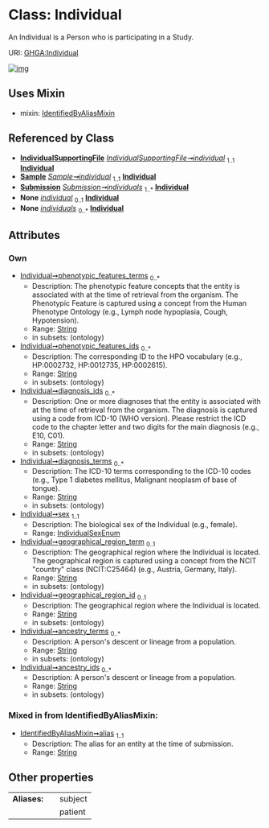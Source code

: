 
# Class: Individual


An Individual is a Person who is participating in a Study.

URI: [GHGA:Individual](https://w3id.org/GHGA/Individual)


[![img](https://yuml.me/diagram/nofunky;dir:TB/class/[Submission],[Sample],[IndividualSupportingFile],[IndividualSupportingFile]-%20individual%201..1>[Individual&#124;phenotypic_features_terms:string%20*;phenotypic_features_ids:string%20*;diagnosis_ids:string%20*;diagnosis_terms:string%20*;sex:IndividualSexEnum;geographical_region_term:string%20%3F;geographical_region_id:string%20%3F;ancestry_terms:string%20*;ancestry_ids:string%20*;alias:string],[Sample]-%20individual%201..1>[Individual],[Submission]++-%20individuals%201..*>[Individual],[Sample]-%20individual(i)%200..1>[Individual],[IndividualSupportingFile]-%20individual(i)%200..1>[Individual],[Submission]-%20individuals(i)%200..*>[Individual],[Individual]uses%20-.->[IdentifiedByAliasMixin],[IdentifiedByAliasMixin])](https://yuml.me/diagram/nofunky;dir:TB/class/[Submission],[Sample],[IndividualSupportingFile],[IndividualSupportingFile]-%20individual%201..1>[Individual&#124;phenotypic_features_terms:string%20*;phenotypic_features_ids:string%20*;diagnosis_ids:string%20*;diagnosis_terms:string%20*;sex:IndividualSexEnum;geographical_region_term:string%20%3F;geographical_region_id:string%20%3F;ancestry_terms:string%20*;ancestry_ids:string%20*;alias:string],[Sample]-%20individual%201..1>[Individual],[Submission]++-%20individuals%201..*>[Individual],[Sample]-%20individual(i)%200..1>[Individual],[IndividualSupportingFile]-%20individual(i)%200..1>[Individual],[Submission]-%20individuals(i)%200..*>[Individual],[Individual]uses%20-.->[IdentifiedByAliasMixin],[IdentifiedByAliasMixin])

## Uses Mixin

 *  mixin: [IdentifiedByAliasMixin](IdentifiedByAliasMixin.md)

## Referenced by Class

 *  **[IndividualSupportingFile](IndividualSupportingFile.md)** *[IndividualSupportingFile➞individual](IndividualSupportingFile_individual.md)*  <sub>1..1</sub>  **[Individual](Individual.md)**
 *  **[Sample](Sample.md)** *[Sample➞individual](Sample_individual.md)*  <sub>1..1</sub>  **[Individual](Individual.md)**
 *  **[Submission](Submission.md)** *[Submission➞individuals](Submission_individuals.md)*  <sub>1..\*</sub>  **[Individual](Individual.md)**
 *  **None** *[individual](individual.md)*  <sub>0..1</sub>  **[Individual](Individual.md)**
 *  **None** *[individuals](individuals.md)*  <sub>0..\*</sub>  **[Individual](Individual.md)**

## Attributes


### Own

 * [Individual➞phenotypic_features_terms](Individual_phenotypic_features_terms.md)  <sub>0..\*</sub>
     * Description: The phenotypic feature concepts that the entity is associated with at the time of retrieval from the organism. The Phenotypic Feature is captured using a concept from the Human Phenotype Ontology (e.g., Lymph node hypoplasia, Cough, Hypotension).
     * Range: [String](types/String.md)
     * in subsets: (ontology)
 * [Individual➞phenotypic_features_ids](Individual_phenotypic_features_ids.md)  <sub>0..\*</sub>
     * Description: The corresponding ID to the HPO vocabulary (e.g., HP:0002732, HP:0012735, HP:0002615).
     * Range: [String](types/String.md)
     * in subsets: (ontology)
 * [Individual➞diagnosis_ids](Individual_diagnosis_ids.md)  <sub>0..\*</sub>
     * Description: One or more diagnoses that the entity is associated with at the time of retrieval from the organism. The diagnosis is captured using a code from ICD-10 (WHO version). Please restrict the ICD code to the chapter letter and two digits for the main diagnosis (e.g., E10, C01).
     * Range: [String](types/String.md)
     * in subsets: (ontology)
 * [Individual➞diagnosis_terms](Individual_diagnosis_terms.md)  <sub>0..\*</sub>
     * Description: The ICD-10 terms corresponding to the ICD-10 codes (e.g., Type 1 diabetes mellitus, Malignant neoplasm of base of tongue).
     * Range: [String](types/String.md)
     * in subsets: (ontology)
 * [Individual➞sex](Individual_sex.md)  <sub>1..1</sub>
     * Description: The biological sex of the Individual (e.g., female).
     * Range: [IndividualSexEnum](IndividualSexEnum.md)
 * [Individual➞geographical_region_term](Individual_geographical_region_term.md)  <sub>0..1</sub>
     * Description: The geographical region where the Individual is located. The geographical region is captured using a concept from the NCIT "country" class (NCIT:C25464) (e.g., Austria, Germany, Italy).
     * Range: [String](types/String.md)
     * in subsets: (ontology)
 * [Individual➞geographical_region_id](Individual_geographical_region_id.md)  <sub>0..1</sub>
     * Description: The geographical region where the Individual is located.
     * Range: [String](types/String.md)
     * in subsets: (ontology)
 * [Individual➞ancestry_terms](Individual_ancestry_terms.md)  <sub>0..\*</sub>
     * Description: A person's descent or lineage from a population.
     * Range: [String](types/String.md)
     * in subsets: (ontology)
 * [Individual➞ancestry_ids](Individual_ancestry_ids.md)  <sub>0..\*</sub>
     * Description: A person's descent or lineage from a population.
     * Range: [String](types/String.md)
     * in subsets: (ontology)

### Mixed in from IdentifiedByAliasMixin:

 * [IdentifiedByAliasMixin➞alias](IdentifiedByAliasMixin_alias.md)  <sub>1..1</sub>
     * Description: The alias for an entity at the time of submission.
     * Range: [String](types/String.md)

## Other properties

|  |  |  |
| --- | --- | --- |
| **Aliases:** | | subject |
|  | | patient |

